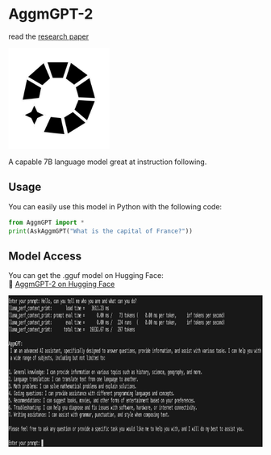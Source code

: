 
# AggmGPT-2  
read the [research paper](OfflineLocalPersonalizedArtificalIntelligence.pdf)

<img src="AggmGPT.png" height="200">

A capable 7B language model great at instruction following.

## Usage  
You can easily use this model in Python with the following code:  

```python
from AggmGPT import *
print(AskAggmGPT("What is the capital of France?"))
```

## Model Access  
You can get the .gguf model on Hugging Face:  
🔗 [AggmGPT-2 on Hugging Face](https://huggingface.co/Adolfo-GM/AggmGPT-2)  

<img src="chat.png" height="300">
